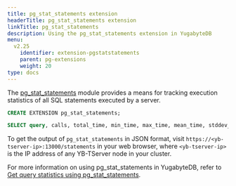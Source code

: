 ```yaml
---
title: pg_stat_statements extension
headerTitle: pg_stat_statements extension
linkTitle: pg_stat_statements
description: Using the pg_stat_statements extension in YugabyteDB
menu:
  v2.25
    identifier: extension-pgstatstatements
    parent: pg-extensions
    weight: 20
type: docs
---
```


The [pg_stat_statements](https://www.postgresql.org/docs/15/pgstatstatements.html) module provides a means for tracking execution statistics of all SQL statements executed by a server.

```sql
CREATE EXTENSION pg_stat_statements;

SELECT query, calls, total_time, min_time, max_time, mean_time, stddev_time, rows FROM pg_stat_statements;
```

To get the output of `pg_stat_statements` in JSON format, visit `https://<yb-tserver-ip>:13000/statements` in your web browser, where `<yb-tserver-ip>` is the IP address of any YB-TServer node in your cluster.

For more information on using pg_stat_statements in YugabyteDB, refer to [Get query statistics using pg_stat_statements](../../../query-1-performance/pg-stat-statements/).
